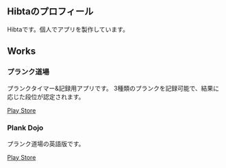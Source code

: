 ## Hibtaのプロフィール
Hibtaです。個人でアプリを製作しています。

## Works

### プランク道場

プランクタイマー&記録用アプリです。
3種類のプランクを記録可能で、結果に応じた段位が認定されます。

[Play Store](https://play.google.com/store/apps/details?id=io.github.hibta.planktimer)

### Plank Dojo

プランク道場の英語版です。

[Play Store](https://play.google.com/store/apps/details?id=io.github.hibta.plankdojo)